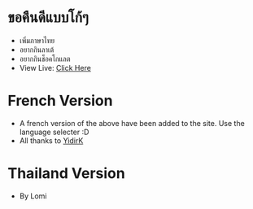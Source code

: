 # ขอคืนดีแบบโก้ๆ
- เพิ่มภาษาไทย
- อยากกินลาเต้
- อยากกินช็อคโกแลต
- View Live: [Click Here](https://rayemilk.github.io/joke-kiss-kiss/)

# French Version
- A french version of the above have been added to the site. Use the language selecter :D
- All thanks to [YidirK](https://github.com/YidirK)

# Thailand Version
- By Lomi

